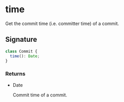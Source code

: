 # time

Get the commit time (i.e. committer time) of a commit.

## Signature

```ts
class Commit {
  time(): Date;
}
```

### Returns

<ul class="param-ul">
  <li class="param-li param-li-root">
    <span class="param-type">Date</span>
    <br>
    <p class="param-description">Commit time of a commit.</p>
  </li>
</ul>